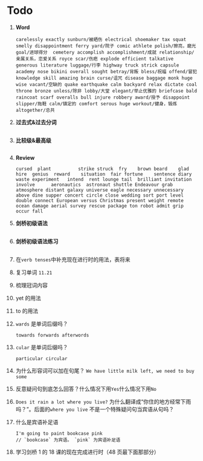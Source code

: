 # Todo

1. **Word**

   ```
   carelessly exactly sunburn/被晒伤 electrical shoemaker tax squat smelly disappointment ferry yard/院子 comic athlete polish/擦亮，磨光 goal/进球得分  cemetery accomplish accomplishment/成就 relationship/亲属关系，恋爱关系 royce scar/伤疤 explode efficient talkative generous literature luggage/行李 highway truck strick capsule academy nose bikini overall sought betray/背叛 bless/祝福 offend/冒犯 knowledge skill amazing brain curse/诅咒 disease baggage monk huge wise vacant/空缺的 quake earthquake calm backyard relax dictate coal throne bronze unless/除非 lobby/大堂 elegant/举止优雅的 briefcase bald raincoat scarf overalls bull injure robbery award/授予 disappoint slipper/拖鞋 calm/镇定的 comfort serous huge workout/健身，锻炼 altogether/总共
   ```

2. **过去式&过去分词**

   ```

   ```

3. **比较级&最高级**

   ```

   ```

4. **Review**

   ```
   cursed  plant          strike struck  fry    brown beard    glad  hire  genius  reward    situation  fair fortune    sentence diary waste experiment   intend  rent lounge tail  brilliant invitation  involve      aeronautics  astronaut shuttle Endeavour grab atmosphere distant galaxy universe eagle necessary unnecessary above dine supper concert circle close wedding sort port level double connect European versus Christmas present weight remote ocean damage aerial survey rescue package ton robot admit grip occur fall
   ```

5. **剑桥初级语法**

   ```

   ```

6. **剑桥初级语法练习**

   ```

   ```

7. 在`verb tenses`中补充现在进行时的用法，表将来

8. 复习单词 `11.21`

9. 梳理冠词内容

10. yet 的用法

11. to 的用法

12. `wards` 是单词后缀吗？

    ```
    towards forwards afterwords
    ```

13. `cular` 是单词后缀吗？

    ```
    particular circular
    ```

14. 为什么形容词可以加在句尾？ `We have little milk left, we need to buy some`

15. 反意疑问句到底怎么回答？什么情况下用`Yes`什么情况下用`No`

16. `Does it rain a lot where you live?` 为什么翻译成“你住的地方经常下雨吗？”。后面的`where you live` 不是一个特殊疑问句当宾语从句吗？

17. 什么是宾语补足语

    ```
    I'm going to paint bookcase pink
    // `bookcase` 为宾语。 `pink` 为宾语补足语
    ```

18. 学习剑桥 1 的 18 课的现在完成进行时（48 页最下面那部分）
